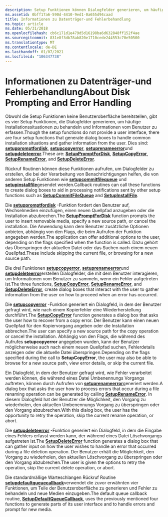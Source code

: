 ```yaml
---
description: Setup Funktionen können Dialogfelder generieren, um häufige Installationssituationen zu behandeln und Informationen vom Benutzer zu erfassen.
ms.assetid: 0bff17a6-590d-4410-9ed1-0a655d94caad
title: Informationen zu Datenträger-und Fehlerbehandlung
ms.topic: article
ms.date: 05/31/2018
ms.openlocfilehash: cb6c171d1e479d5d16198ba6d632848ff152f4ae
ms.sourcegitcommit: 831e8f3db78ab820e1710cede244553c70e50500
ms.translationtype: MT
ms.contentlocale: de-DE
ms.lasthandoff: 01/07/2021
ms.locfileid: "106347738"
---
```

# <a name="about-disk-prompting-and-error-handling"></a><span data-ttu-id="42494-103">Informationen zu Datenträger-und Fehlerbehandlung</span><span class="sxs-lookup"><span data-stu-id="42494-103">About Disk Prompting and Error Handling</span></span>

<span data-ttu-id="42494-104">Obwohl die Setup Funktionen keine Benutzeroberfläche bereitstellen, gibt es vier Setup Funktionen, die Dialogfelder generieren, um häufige Installationssituationen zu behandeln und Informationen vom Benutzer zu erfassen.</span><span class="sxs-lookup"><span data-stu-id="42494-104">Though the setup functions do not provide a user interface, there are four setup functions that generate dialog boxes to handle common installation situations and gather information from the user.</span></span> <span data-ttu-id="42494-105">Dies sind: [**setuppromptfordisk**](/windows/desktop/api/Setupapi/nf-setupapi-setuppromptfordiska), [**setupcopyerror**](/windows/desktop/api/Setupapi/nf-setupapi-setupcopyerrora), [**setuprenameerror**](/windows/desktop/api/Setupapi/nf-setupapi-setuprenameerrora)und [**setupdeleteerror**](/windows/desktop/api/Setupapi/nf-setupapi-setupdeleteerrora).</span><span class="sxs-lookup"><span data-stu-id="42494-105">These are: [**SetupPromptForDisk**](/windows/desktop/api/Setupapi/nf-setupapi-setuppromptfordiska), [**SetupCopyError**](/windows/desktop/api/Setupapi/nf-setupapi-setupcopyerrora), [**SetupRenameError**](/windows/desktop/api/Setupapi/nf-setupapi-setuprenameerrora), and [**SetupDeleteError**](/windows/desktop/api/Setupapi/nf-setupapi-setupdeleteerrora).</span></span>

<span data-ttu-id="42494-106">Rückruf Routinen können diese Funktionen aufrufen, um Dialogfelder zu erstellen, die bei der Verarbeitung von Benachrichtigungen helfen, die von anderen Setup Funktionen wie [**setupcommitfilequeue**](/windows/desktop/api/Setupapi/nf-setupapi-setupcommitfilequeuea) und [**setupinstallfile**](/windows/desktop/api/Setupapi/nf-setupapi-setupinstallfilea)gesendet werden.</span><span class="sxs-lookup"><span data-stu-id="42494-106">Callback routines can call these functions to create dialog boxes to aid in processing notifications sent by other setup functions such as [**SetupCommitFileQueue**](/windows/desktop/api/Setupapi/nf-setupapi-setupcommitfilequeuea) and [**SetupInstallFile**](/windows/desktop/api/Setupapi/nf-setupapi-setupinstallfilea).</span></span>

<span data-ttu-id="42494-107">Die [**setuppromptfordisk**](/windows/desktop/api/Setupapi/nf-setupapi-setuppromptfordiska) -Funktion fordert den Benutzer auf, Wechselmedien einzufügen, einen neuen Quellpfad anzugeben oder die Installation abzubrechen.</span><span class="sxs-lookup"><span data-stu-id="42494-107">The [**SetupPromptForDisk**](/windows/desktop/api/Setupapi/nf-setupapi-setuppromptfordiska) function prompts the user to insert removable media, specify a new source path, or cancel the installation.</span></span> <span data-ttu-id="42494-108">Die Anwendung kann dem Benutzer zusätzliche Optionen anbieten, abhängig von den Flags, die beim Aufrufen der Funktion angegeben werden.</span><span class="sxs-lookup"><span data-stu-id="42494-108">The application can offer additional options to the user, depending on the flags specified when the function is called.</span></span> <span data-ttu-id="42494-109">Dazu gehört das Überspringen der aktuellen Datei oder das Suchen nach einem neuen Quellpfad.</span><span class="sxs-lookup"><span data-stu-id="42494-109">These include skipping the current file, or browsing for a new source path.</span></span>

<span data-ttu-id="42494-110">Die drei Funktionen [**setupcopyerror**](/windows/desktop/api/Setupapi/nf-setupapi-setupcopyerrora), [**setuprenameerror**](/windows/desktop/api/Setupapi/nf-setupapi-setuprenameerrora)und [**setupdeleteerror**](/windows/desktop/api/Setupapi/nf-setupapi-setupdeleteerrora)erstellen Dialogfelder, die mit dem Benutzer interagieren, um Informationen vom Benutzer zu sammeln, wenn ein Fehler aufgetreten ist.</span><span class="sxs-lookup"><span data-stu-id="42494-110">The three functions, [**SetupCopyError**](/windows/desktop/api/Setupapi/nf-setupapi-setupcopyerrora), [**SetupRenameError**](/windows/desktop/api/Setupapi/nf-setupapi-setuprenameerrora), and [**SetupDeleteError**](/windows/desktop/api/Setupapi/nf-setupapi-setupdeleteerrora), create dialog boxes that interact with the user to gather information from the user on how to proceed when an error has occurred.</span></span>

<span data-ttu-id="42494-111">Die [**setupcopyerror**](/windows/desktop/api/Setupapi/nf-setupapi-setupcopyerrora) -Funktion generiert ein Dialogfeld, in dem der Benutzer gefragt wird, wie nach einem Kopierfehler eine Wiederherstellung durchführt.</span><span class="sxs-lookup"><span data-stu-id="42494-111">The [**SetupCopyError**](/windows/desktop/api/Setupapi/nf-setupapi-setupcopyerrora) function generates a dialog box that asks the user how to recover from a copy error.</span></span> <span data-ttu-id="42494-112">Der Benutzer kann einen neuen Quellpfad für den Kopiervorgang angeben oder die Installation abbrechen.</span><span class="sxs-lookup"><span data-stu-id="42494-112">The user can specify a new source path for the copy operation or cancel the installation.</span></span> <span data-ttu-id="42494-113">Abhängig von den Flags, die während des Aufrufes **setupcopyerror** angegeben wurden, kann der Benutzer möglicherweise auch nach einem neuen Quellpfad suchen, Fehlerdetails anzeigen oder die aktuelle Datei überspringen.</span><span class="sxs-lookup"><span data-stu-id="42494-113">Depending on the flags specified during the call to **SetupCopyError**, the user may also be able to browse for a new source path, view error details, or skip the current file.</span></span>

<span data-ttu-id="42494-114">Ein Dialogfeld, in dem der Benutzer gefragt wird, wie Fehler verarbeitet werden können, die während eines Datei Umbenennungs Vorgangs auftreten, können durch Aufrufen von [**setuprenameerror**](/windows/desktop/api/Setupapi/nf-setupapi-setuprenameerrora)generiert werden.</span><span class="sxs-lookup"><span data-stu-id="42494-114">A dialog box that asks the user how to process errors that occur during a file renaming operation can be generated by calling [**SetupRenameError**](/windows/desktop/api/Setupapi/nf-setupapi-setuprenameerrora).</span></span> <span data-ttu-id="42494-115">In diesem Dialogfeld hat der Benutzer die Möglichkeit, den Vorgang zu wiederholen, den aktuellen Umbenennungs Vorgang zu überspringen oder den Vorgang abzubrechen.</span><span class="sxs-lookup"><span data-stu-id="42494-115">With this dialog box, the user has the opportunity to retry the operation, skip the current rename operation, or abort.</span></span>

<span data-ttu-id="42494-116">Die [**setupdeleteerror**](/windows/desktop/api/Setupapi/nf-setupapi-setupdeleteerrora) -Funktion generiert ein Dialogfeld, in dem die Eingabe eines Fehlers erfasst werden kann, der während eines Datei Löschvorgangs aufgetreten ist.</span><span class="sxs-lookup"><span data-stu-id="42494-116">The [**SetupDeleteError**](/windows/desktop/api/Setupapi/nf-setupapi-setupdeleteerrora) function generates a dialog box that can gather input on how the user wishes to handle an error that occurred during a file deletion operation.</span></span> <span data-ttu-id="42494-117">Der Benutzer erhält die Möglichkeit, den Vorgang zu wiederholen, den aktuellen Löschvorgang zu überspringen oder den Vorgang abzubrechen.</span><span class="sxs-lookup"><span data-stu-id="42494-117">The user is given the options to retry the operation, skip the current delete operation, or abort.</span></span>

<span data-ttu-id="42494-118">Die standardmäßige Warteschlangen Rückruf Routine [**setupdefaultqueuecallback**](/windows/desktop/api/Setupapi/nf-setupapi-setupdefaultqueuecallbacka)verwendet die zuvor erwähnten vier Funktionen, um Teile der Benutzeroberfläche zu generieren und Fehler zu behandeln und neue Medien einzugeben.</span><span class="sxs-lookup"><span data-stu-id="42494-118">The default queue callback routine, [**SetupDefaultQueueCallback**](/windows/desktop/api/Setupapi/nf-setupapi-setupdefaultqueuecallbacka), uses the previously mentioned four functions to generate parts of its user interface and to handle errors and prompt for new media.</span></span>

 

 



